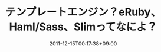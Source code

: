 ---
title: テンプレートエンジン？eRuby、Haml/Sass、Slimってなによ？
date: 2011-12-15T00:17:38+09:00
lastmod: 2018-07-28T09:03:18+09:00
slug: 1323962258
category: ['Tech']
tags: ['Ruby']
---